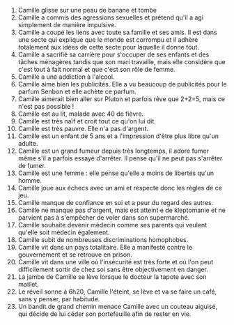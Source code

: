 1. Camille glisse sur une peau de banane et tombe
1. Camille a commis des agressions sexuelles et prétend qu'il a agi simplement de manière impulsive.
1. Camille a coupé les liens avec toute sa famille et ses amis. Il est dans une secte qui explique que le monde est corrompu et il adhère totalement aux idées de cette secte pour laquelle il donne tout.
1. Camille a sacrifié sa carrière pour s'occuper de ses enfants et des tâches ménagères tandis que son mari travaille, mais elle considère que c'est tout à fait normal et que c'est son rôle de femme.
1. Camille a une addiction à l'alcool.
1. Camille aime bien les publicités. Elle a vu beaucoup de publicités pour le parfum Senbon et elle achète ce parfum.
1. Camille aimerait bien aller sur Pluton et parfois rêve que 2+2=5, mais ce n'est pas possible !
1. Camille est au lit, malade avec 40 de fièvre.
1. Camille est très naïf et croit tout ce qu'on lui dit.
1. Camille est très pauvre. Elle n'a pas d'argent.
1. Camille est un enfant de 5 ans et a l'impression d'être plus libre qu'un adulte.
1. Camille est un grand fumeur depuis très longtemps, il adore fumer même s'il a parfois essayé d'arrêter. Il pense qu'il ne peut pas s'arrêter de fumer.
1. Camille est une femme : elle pense qu'elle a moins de libertés qu'un homme.
1. Camille joue aux échecs avec un ami et respecte donc les règles de ce jeu.
1. Camille manque de confiance en soi et a peur du regard des autres.
1. Camille ne manque pas d'argent, mais est atteint·e de kleptomanie et ne parvient pas à s'empêcher de voler dans son supermarché.
1. Camille souhaite devenir médecin comme ses parents qui veulent qu'elle soit médecin également.
1. Camille subit de nombreuses discriminations homophobes.
1. Camille vit dans un pays totalitaire. Elle a manifesté contre le gouvernement et se retrouve en prison.
1. Camille vit dans une ville où l'insécurité est très forte et où l'on peut difficilement sortir de chez soi sans être objectivement en danger.
1. La jambe de Camille se lève lorsque le docteur la tapote avec son maillet.
1. Le réveil sonne à 6h20, Camille l'éteint, se lève et va se faire un café, sans y penser, par habitude.
1. Un bandit de grand chemin menace Camille avec un couteau aiguisé, qui décide de lui céder son portefeuille afin de rester en vie.